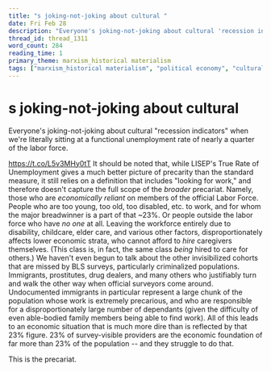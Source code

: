 ```yaml
---
title: "s joking-not-joking about cultural "
date: Fri Feb 28
description: "Everyone's joking-not-joking about cultural 'recession indicators' when we're literally sitting at a functional unemployment rate of nearly a quarter of the..."
thread_id: thread_1311
word_count: 284
reading_time: 1
primary_theme: marxism_historical materialism
tags: ["marxism_historical materialism", "political economy", "cultural criticism"]
---
```


# s joking-not-joking about cultural 

Everyone's joking-not-joking about cultural "recession indicators" when we're literally sitting at a functional unemployment rate of nearly a quarter of the labor force.

https://t.co/L5v3MHy0tT It should be noted that, while LISEP's True Rate of Unemployment gives a much better picture of precarity than the standard measure, it still relies on a definition that includes "looking for work," and therefore doesn't capture the full scope of the *broader* precariat. Namely, those who are *economically reliant* on members of the official Labor Force. People who are too young, too old, too disabled, etc. to work, and for whom the major breadwinner is a part of that ~23%. Or people outside the labor force who have *no one* at all. Leaving the workforce entirely due to disability, childcare, elder care, and various other factors, disproportionately affects lower economic strata, who cannot afford to *hire* caregivers themselves. (This class is, in fact, the same class *being* hired to care for others.) We haven't even begun to talk about the other invisibilized cohorts that are missed by BLS surveys, particularly criminalized populations. Immigrants, prostitutes, drug dealers, and many others who justifiably turn and walk the other way when official surveyors come around. Undocumented immigrants in particular represent a large chunk of the population whose work is extremely precarious, and who are responsible for a disproportionately large number of dependants (given the difficulty of even able-bodied family members being able to find work). All of this leads to an economic situation that is much more dire than is reflected by that 23% figure. 23% of survey-visible providers are the economic foundation of far more than 23% of the population -- and they struggle to do that.

This is the precariat.